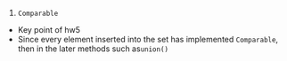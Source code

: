 1. `Comparable`
  - Key point of hw5
  - Since every element inserted into the set has implemented `Comparable`, then in the later methods such as`union()`
